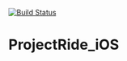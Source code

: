 [![Build Status](https://travis-ci.org/ProjectRide/ProjectRide_iOS.svg?branch=develop)](https://travis-ci.org/ProjectRide/ProjectRide_iOS)
# ProjectRide_iOS

